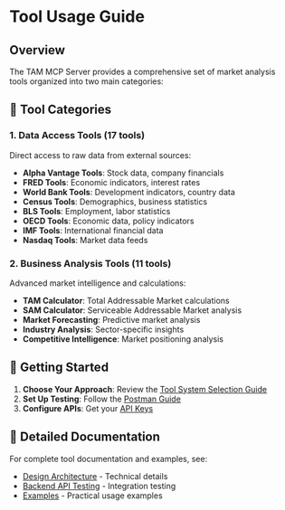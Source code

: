 # Tool Usage Guide

## Overview

The TAM MCP Server provides a comprehensive set of market analysis tools organized into two main categories:

## 🔧 Tool Categories

### 1. Data Access Tools (17 tools)
Direct access to raw data from external sources:

- **Alpha Vantage Tools**: Stock data, company financials
- **FRED Tools**: Economic indicators, interest rates  
- **World Bank Tools**: Development indicators, country data
- **Census Tools**: Demographics, business statistics
- **BLS Tools**: Employment, labor statistics
- **OECD Tools**: Economic data, policy indicators
- **IMF Tools**: International financial data
- **Nasdaq Tools**: Market data feeds

### 2. Business Analysis Tools (11 tools)
Advanced market intelligence and calculations:

- **TAM Calculator**: Total Addressable Market calculations
- **SAM Calculator**: Serviceable Addressable Market analysis
- **Market Forecasting**: Predictive market analysis
- **Industry Analysis**: Sector-specific insights
- **Competitive Intelligence**: Market positioning analysis

## 🚀 Getting Started

1. **Choose Your Approach**: Review the [Tool System Selection Guide](../TOOL-SYSTEM-SELECTION-GUIDE.md)
2. **Set Up Testing**: Follow the [Postman Guide](postman-guide.md)
3. **Configure APIs**: Get your [API Keys](getting-api-keys.md)

## 📖 Detailed Documentation

For complete tool documentation and examples, see:
- [Design Architecture](../DESIGN-ARCHITECTURE.md) - Technical details
- [Backend API Testing](../BACKEND-API-TESTING.md) - Integration testing
- [Examples](../../examples/) - Practical usage examples
